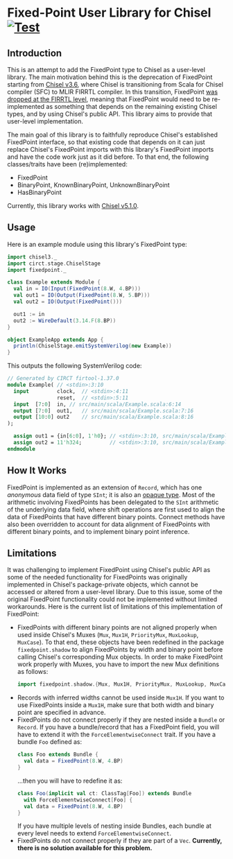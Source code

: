 # Fixed-Point User Library for Chisel [![Test](https://github.com/ucb-bar/fixedpoint/actions/workflows/test.yml/badge.svg?branch=master)](https://github.com/ucb-bar/fixedpoint/actions)

## Introduction

This is an attempt to add the FixedPoint type to Chisel as a user-level library. The main motivation behind this is the deprecation of FixedPoint starting from [Chisel v3.6](https://github.com/chipsalliance/chisel/releases/v3.6.0), where Chisel is transitioning from Scala for Chisel compiler (SFC) to MLIR FIRRTL compiler. In this transition, FixedPoint [was dropped at the FIRRTL level](https://github.com/chipsalliance/chisel/issues/3161), meaning that FixedPoint would need to be re-implemented as something that depends on the remaining existing Chisel types, and by using Chisel's public API. This library aims to provide that user-level implementation.

The main goal of this library is to faithfully reproduce Chisel's established FixedPoint interface, so that existing code that depends on it can just replace Chisel's FixedPoint imports with this library's FixedPoint imports and have the code
work just as it did before. To that end, the following classes/traits have been (re)implemented:
* FixedPoint
* BinaryPoint, KnownBinaryPoint, UnknownBinaryPoint
* HasBinaryPoint

Currently, this library works with [Chisel v5.1.0](https://github.com/chipsalliance/chisel/releases/v5.1.0).

## Usage

Here is an example module using this library's FixedPoint type:

```scala
import chisel3._
import circt.stage.ChiselStage
import fixedpoint._

class Example extends Module {
  val in = IO(Input(FixedPoint(8.W, 4.BP)))
  val out1 = IO(Output(FixedPoint(8.W, 5.BP)))
  val out2 = IO(Output(FixedPoint()))

  out1 := in
  out2 := WireDefault(3.14.F(8.BP))
}

object ExampleApp extends App {
  println(ChiselStage.emitSystemVerilog(new Example))
}
```

This outputs the following SystemVerilog code:

```systemverilog
// Generated by CIRCT firtool-1.37.0
module Example(	// <stdin>:3:10
  input         clock,	// <stdin>:4:11
                reset,	// <stdin>:5:11
  input  [7:0]  in,	// src/main/scala/Example.scala:6:14
  output [7:0]  out1,	// src/main/scala/Example.scala:7:16
  output [10:0] out2	// src/main/scala/Example.scala:8:16
);

  assign out1 = {in[6:0], 1'h0}; // <stdin>:3:10, src/main/scala/Example.scala:10:8
  assign out2 = 11'h324;         // <stdin>:3:10, src/main/scala/Example.scala:11:22
endmodule
```  

## How It Works

FixedPoint is implemented as an extension of `Record`, which has one *anonymous* data field of type `SInt`; it is also an [opaque type](https://github.com/chipsalliance/chisel/blob/v5.1.0/core/src/main/scala/chisel3/experimental/OpaqueType.scala). Most of the arithmetic involving FixedPoints has been delegated to the `SInt` arithmetic of the underlying data field, where shift operations are first used to align the data of FixedPoints that have different binary points. Connect methods have also been  overridden to account for data alignment of FixedPoints with different binary points, and to implement binary point inference.

## Limitations

It was challenging to implement FixedPoint using Chisel's public API as some of the needed functionality for FixedPoints was originally implemented in Chisel's package-private objects, which cannot be accessed or altered from a user-level library. Due to this issue, some of the original FixedPoint functionality could not be implemented without limited workarounds. Here is the current list of limitations of this implementation of FixedPoint:
* FixedPoints with different binary points are not aligned properly when used inside Chisel's Muxes (`Mux`, `Mux1H`, `PriorityMux`, `MuxLookup`, `MuxCase`). To that end, these objects have been redefined in the package `fixedpoint.shadow` to align FixedPoints by width and binary point before calling Chisel's corresponding Mux objects. In order to make FixedPoint work properly with Muxes, you have to import the new Mux definitions as follows:
  ```scala
  import fixedpoint.shadow.{Mux, Mux1H, PriorityMux, MuxLookup, MuxCase}
  ```
* Records with inferred widths cannot be used inside `Mux1H`. If you want to use FixedPoints inside a `Mux1H`, make sure that both width and binary point are specified in advance.
* FixedPoints do not connect properly if they are nested inside a `Bundle` or `Record`. If you have a bundle/record that has a FixedPoint field, you will have to extend it with the `ForceElementwiseConnect` trait. If you have a bundle `Foo` defined as:
  ```scala
  class Foo extends Bundle {
    val data = FixedPoint(8.W, 4.BP)
  }
  ```
  ...then you will have to redefine it as:
  ```scala
  class Foo(implicit val ct: ClassTag[Foo]) extends Bundle
    with ForceElementwiseConnect[Foo] {
    val data = FixedPoint(8.W, 4.BP)
  }
  ```
  If you have multiple levels of nesting inside Bundles, each bundle at every level
needs to extend `ForceElementwiseConnect`.
* FixedPoints do not connect properly if they are part of a `Vec`. **Currently, there is no solution available for this problem.**
